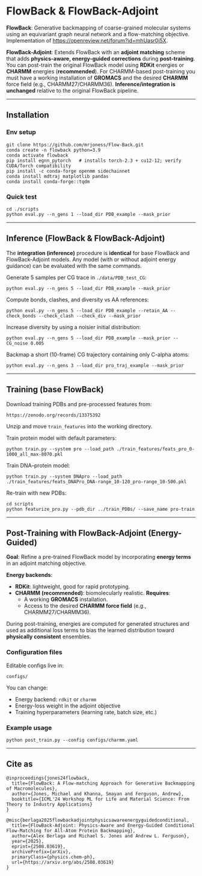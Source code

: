 # FlowBack & FlowBack-Adjoint

**FlowBack**: Generative backmapping of coarse-grained molecular systems using an equivariant graph neural network and a flow-matching objective. Implementation of https://openreview.net/forum?id=mhUasr0j5X.

**FlowBack-Adjoint**: Extends FlowBack with an **adjoint matching** scheme that adds **physics-aware, energy-guided corrections** during **post-training**. You can post-train the original FlowBack model using **RDKit** energies or **CHARMM** energies (**recommended**). For CHARMM-based post-training you must have a working installation of **GROMACS** and the desired **CHARMM** force field (e.g., CHARMM27/CHARMM36). **Inference/integration is unchanged** relative to the original FlowBack pipeline.

---

## Installation

### Env setup
    git clone https://github.com/mrjoness/Flow-Back.git
    conda create -n flowback python=3.9
    conda activate flowback
    pip install egnn_pytorch   # installs torch-2.3 + cu12-12; verify CUDA/Torch compatibility
    pip install -c conda-forge openmm sidechainnet
    conda install mdtraj matplotlib pandas
    conda install conda-forge::tqdm

### Quick test
    cd ./scripts
    python eval.py --n_gens 1 --load_dir PDB_example --mask_prior

---

## Inference (FlowBack & FlowBack-Adjoint)

The **integration (inference)** procedure is **identical** for base FlowBack and FlowBack-Adjoint models. Any model (with or without adjoint energy guidance) can be evaluated with the same commands.

Generate 5 samples per CG trace in `./data/PDB_test_CG`:
    
    python eval.py --n_gens 5 --load_dir PDB_example --mask_prior

Compute bonds, clashes, and diversity vs AA references:
    
    python eval.py --n_gens 5 --load_dir PDB_example --retain_AA --check_bonds --check_clash --check_div --mask_prior

Increase diversity by using a noisier initial distribution:
    
    python eval.py --n_gens 5 --load_dir PDB_example --mask_prior --CG_noise 0.005

Backmap a short (10-frame) CG trajectory containing only C\-alpha atoms:
    
    python eval.py --n_gens 3 --load_dir pro_traj_example --mask_prior

---

## Training (base FlowBack)

Download training PDBs and pre-processed features from:
    
    https://zenodo.org/records/13375392

Unzip and move `train_features` into the working directory.

Train protein model with default parameters:
    
    python train.py --system pro --load_path ./train_features/feats_pro_0-1000_all_max-8070.pkl

Train DNA–protein model:
    
    python train.py --system DNApro --load_path ./train_features/feats_DNAPro_DNA-range_10-120_pro-range_10-500.pkl

Re-train with new PDBs:
    
    cd scripts
    python featurize_pro.py --pdb_dir ../train_PDBs/ --save_name pro-train

---

## Post-Training with FlowBack-Adjoint (Energy-Guided)

**Goal**: Refine a pre-trained FlowBack model by incorporating **energy terms** in an adjoint matching objective.

**Energy backends**:
- **RDKit**: lightweight, good for rapid prototyping.
- **CHARMM (recommended)**: biomolecularly realistic. **Requires**:
  - A working **GROMACS** installation.
  - Access to the desired **CHARMM force field** (e.g., CHARMM27/CHARMM36).

During post-training, energies are computed for generated structures and used as additional loss terms to bias the learned distribution toward **physically consistent** ensembles.

### Configuration files

Editable configs live in:
    
    configs/

You can change:
- Energy backend: `rdkit` or `charmm`
- Energy-loss weight in the adjoint objective
- Training hyperparameters (learning rate, batch size, etc.)

### Example usage
    
    python post_train.py --config configs/charmm.yaml

---

## Cite as

    @inproceedings{jones24flowback,
      title={FlowBack: A Flow-matching Approach for Generative Backmapping of Macromolecules},
      author={Jones, Michael and Khanna, Smayan and Ferguson, Andrew},
      booktitle={ICML'24 Workshop ML for Life and Material Science: From Theory to Industry Applications}
    }

    @misc{berlaga2025flowbackadjointphysicsawareenergyguidedconditional,
      title={FlowBack-Adjoint: Physics-Aware and Energy-Guided Conditional Flow-Matching for All-Atom Protein Backmapping},
      author={Alex Berlaga and Michael S. Jones and Andrew L. Ferguson},
      year={2025},
      eprint={2508.03619},
      archivePrefix={arXiv},
      primaryClass={physics.chem-ph},
      url={https://arxiv.org/abs/2508.03619}
    }

